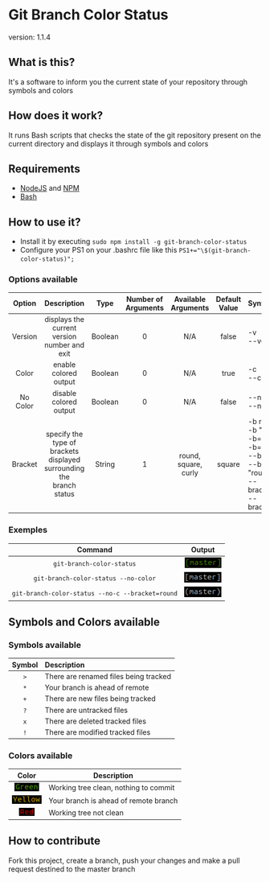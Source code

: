 # Git Branch Color Status
version: 1.1.4

## What is this?

It's a software to inform you the current state of your repository through symbols and colors

## How does it work?

It runs Bash scripts that checks the state of the git repository present on the current directory and displays it through symbols and colors

## Requirements

- [NodeJS](https://nodejs.org) and [NPM](https://www.npmjs.com/)
- [Bash](https://www.gnu.org/software/bash/)

## How to use it?

- Install it by executing `sudo npm install -g git-branch-color-status`
- Configure your PS1 on your .bashrc file like this `PS1+="\$(git-branch-color-status)";`

### Options available

| Option   | Description                                                                  | Type    | Number of  Arguments | Available Arguments          | Default Value | Syntax                                                                                                                                  |
|:--------:|:----------------------------------------------------------------------------:|:-------:|:--------------------:|:----------------------------:|:-------------:|:----------------------------------------------------------------------------------------------------------------------------------------|
| Version  | displays the current version <br>number and exit                             | Boolean | 0                    | N/A                          | false         | -v <br>--version                                                                                                                        |
| Color    | enable colored output                                                        | Boolean | 0                    | N/A                          | true          | -c <br>--color                                                                                                                          |
| No Color | disable colored output                                                       | Boolean | 0                    | N/A                          | false         | --no-c <br>--no-color                                                                                                                   |
| Bracket  | specify the type of brackets <br>displayed surrounding the <br>branch status | String  | 1                    | round, <br>square, <br>curly | square        | -b round <br>-b "round" <br>-b=round <br>-b="round" <br>--bracket round <br>--bracket "round" <br>--bracket=round <br>--bracket="round" |

### Exemples

| Command                                          | Output                                                                                                                                                                 |
|:------------------------------------------------:|:----------------------------------------------------------------------------------------------------------------------------------------------------------------------:|
| `git-branch-color-status`                        | ![word "master" colored in green surrounded by square brackets](doc/img/examples/ColoredExample.png "colored branch name surrounded by square brackets")               |
| `git-branch-color-status --no-color`             | ![word "master" colored in white surrounded by square brackets](doc/img/examples/NoColorExample.png "non-colored branch name surrounded by square brackets")           |
| `git-branch-color-status --no-c --bracket=round` | ![word "master" colored in white surrounded by round brackets](doc/img/examples/NoColorRoundBracketExample.png "non-colored branch name surrounded by round brackets") | 

## Symbols and Colors available

### Symbols available

| Symbol | Description                           |
|:------:|:--------------------------------------|
| `>`    | There are renamed files being tracked |
| `*`    | Your branch is ahead of remote        |
| `+`    | There are new files being tracked     |
| `?`    | There are untracked files             |
| `x`    | There are deleted tracked files       |
| `!`    | There are modified tracked files      |

### Colors available

| Color                                                                    | Description                           |
|:------------------------------------------------------------------------:|---------------------------------------|
| ![word "Green" colored in green](doc/img/text/GreenText.png "Green")     | Working tree clean, nothing to commit |
| ![word "Yellow" colored in yellow](doc/img/text/YellowText.png "Yellow") | Your branch is ahead of remote branch |
| ![word "Red" colored in red](doc/img/text/RedText.png "Red")             | Working tree not clean                |

## How to contribute

Fork this project, create a branch, push your changes and make a pull request destined to the master branch
